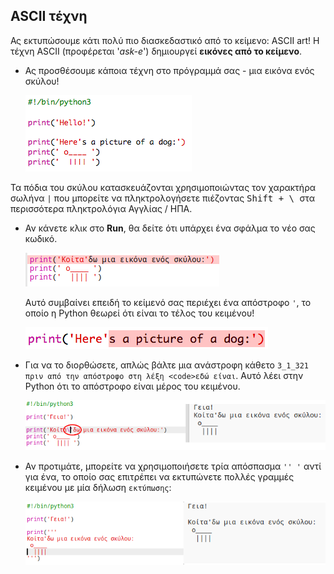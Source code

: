 ## ASCII τέχνη

Ας εκτυπώσουμε κάτι πολύ πιο διασκεδαστικό από το κείμενο: ASCII art! Η τέχνη ASCII (προφέρεται '*ask-e*') δημιουργεί **εικόνες από το κείμενο**.

+ Ας προσθέσουμε κάποια τέχνη στο πρόγραμμά σας - μια εικόνα ενός σκύλου!
    
    ![screenshot](images/me-dog.png)

Τα πόδια του σκύλου κατασκευάζονται χρησιμοποιώντας τον χαρακτήρα σωλήνα `|` που μπορείτε να πληκτρολογήσετε πιέζοντας <kbd>Shift + \ </kbd> στα περισσότερα πληκτρολόγια Αγγλίας / ΗΠΑ.

+ Αν κάνετε κλικ στο **Run**, θα δείτε ότι υπάρχει ένα σφάλμα το νέο σας κωδικό.
    
    ![screenshot](images/me-dog-bug.png)
    
    Αυτό συμβαίνει επειδή το κείμενό σας περιέχει ένα απόστροφο `'`, το οποίο η Python θεωρεί ότι είναι το τέλος του κειμένου!
    
    ![screenshot](images/me-dog-quote.png)

+ Για να το διορθώσετε, απλώς βάλτε μια ανάστροφη κάθετο `3_1_321 πριν από την απόστροφο στη λέξη <code>εδώ είναι`. Αυτό λέει στην Python ότι το απόστροφο είναι μέρος του κειμένου.
    
    ![screenshot](images/me-dog-bug-fix.png)

+ Αν προτιμάτε, μπορείτε να χρησιμοποιήσετε τρία απόσπασμα `'' '` αντί για ένα, το οποίο σας επιτρέπει να εκτυπώνετε πολλές γραμμές κειμένου με μία δήλωση `εκτύπωσης`:
    
    ![screenshot](images/me-dog-triple-quote.png)